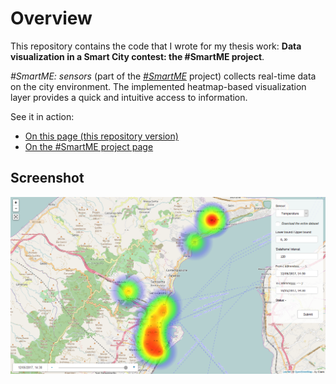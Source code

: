 # Overview

This repository contains the code that I wrote for my thesis work: **Data visualization in a Smart City contest: the #SmartME project**.

*#SmartME: sensors* (part of the  *[#SmartME](http://smartme.unime.it/heatmap.php#mapdiv)* project) collects real-time data on the city environment. The implemented heatmap-based visualization layer provides a quick and intuitive access to information.  

See it in action:

* [On this page (this repository version)](http://smartmevisualization.altervista.org/index.html)
* [On the #SmartME project page](http://smartme.unime.it/heatmap.php#mapdiv)

## Screenshot

![Heatmap-based data visualization layer](screenshot.PNG?raw=true "Showing 'time-machine' mode")

